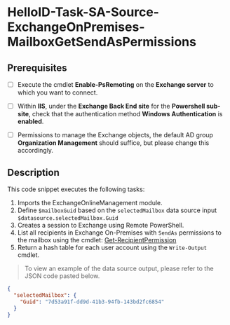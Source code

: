 # HelloID-Task-SA-Source-ExchangeOnPremises-MailboxGetSendAsPermissions

## Prerequisites
- [ ] Execute the cmdlet **Enable-PsRemoting** on the **Exchange server** to which you want to connect.
- [ ] Within **IIS**, under the **Exchange Back End site** for the **Powershell sub-site**, check that the authentication method **Windows Authentication** is **enabled**.
- [ ] Permissions to manage the Exchange objects, the default AD group **Organization Management** should suffice, but please change this accordingly.


## Description
This code snippet executes the following tasks:

1. Imports the ExchangeOnlineManagement module.
2. Define `$mailboxGuid` based on the `selectedMailbox` data source input `$datasource.selectedMailbox.Guid`
3. Creates a session to Exchange using Remote PowerShell.
4. List all recipients in Exchange On-Premises with `SendAs` permissions to the mailbox using the cmdlet: [Get-RecipientPermission](https://learn.microsoft.com/en-us/powershell/module/exchange/get-recipientpermission?view=exchange-ps)
5. Return a hash table for each user account using the `Write-Output` cmdlet.

> To view an example of the data source output, please refer to the JSON code pasted below.

```json
{
  "selectedMailbox": {
    "Guid": "7d53a91f-dd9d-41b3-94fb-143bd2fc6854"
  }
}
```